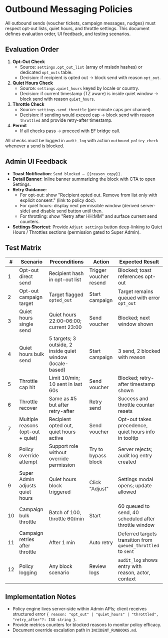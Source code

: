 # Outbound Messaging Policies

All outbound sends (voucher tickets, campaign messages, nudges) must respect opt-out lists, quiet hours, and throttle settings. This document defines evaluation order, UI feedback, and testing scenarios.

## Evaluation Order
1. **Opt-Out Check**
   - Source: `settings.opt_out_list` (array of msisdn hashes) or dedicated `opt_outs` table.
   - Decision: if recipient is opted out → block send with reason `opt_out`.
2. **Quiet Hours Check**
   - Source: `settings.quiet_hours` keyed by locale or country.
   - Decision: if current timestamp (TZ aware) is inside quiet window → block send with reason `quiet_hours`.
3. **Throttle Check**
   - Source: `settings.send_throttle` (per-minute caps per channel).
   - Decision: if sending would exceed cap → block send with reason `throttled` and provide retry-after timestamp.
4. **Permit**
   - If all checks pass → proceed with EF bridge call.

All checks must be logged in `audit_log` with action `outbound_policy_check` whenever a send is blocked.

## Admin UI Feedback
- **Toast Notification**: `Send blocked – {{reason_copy}}.`
- **Detail Banner**: Inline banner summarizing the block with CTA to open Settings.
- **Retry Guidance**:
  - For opt-out: show "Recipient opted out. Remove from list only with explicit consent." (link to policy doc).
  - For quiet hours: display next permissible window (derived server-side) and disable send button until then.
  - For throttling: show "Retry after HH:MM" and surface current send counters.
- **Settings Shortcut**: Provide `Adjust settings` button deep-linking to Quiet Hours / Throttles sections (permission gated to Super Admin).

## Test Matrix
| # | Scenario | Preconditions | Action | Expected Result |
|---|----------|---------------|--------|-----------------|
| 1 | Opt-out direct send | Recipient hash in opt-out list | Trigger voucher resend | Blocked; toast references opt-out |
| 2 | Opt-out campaign target | Target flagged `opted_out` | Start campaign | Target remains queued with error `opt_out` |
| 3 | Quiet hours single send | Quiet hours 22:00–06:00; current 23:00 | Send voucher | Blocked; next window shown |
| 4 | Quiet hours bulk send | 5 targets; 3 outside, 2 inside quiet window (locale-based) | Start campaign | 3 send, 2 blocked with reason |
| 5 | Throttle cap hit | Limit 10/min; 10 sent in last 60s | Send voucher | Blocked; retry-after timestamp shown |
| 6 | Throttle recover | Same as #5 but after retry-after | Retry send | Success and throttle counter resets |
| 7 | Multiple reasons (opt-out + quiet) | Recipient opted out, quiet hours active | Send voucher | Opt-out takes precedence, quiet hours info in tooltip |
| 8 | Policy override attempt | Support role without override permission | Try to bypass block | Server rejects; audit log entry created |
| 9 | Super Admin adjusts quiet hours | Quiet hours block triggered | Click "Adjust" | Settings modal opens; update allowed |
|10 | Campaign bulk throttle | Batch of 100, throttle 60/min | Start | 60 queued to send, 40 scheduled after throttle window |
|11 | Campaign retries after throttle | After 1 min | Auto retry | Deferred targets transition from `queued_throttled` to `sent` |
|12 | Policy logging | Any block scenario | Review logs | `audit_log` shows entry with reason, actor, context |

## Implementation Notes
- Policy engine lives server-side within Admin APIs; client receives structured error `{ reason: "opt_out" | "quiet_hours" | "throttled", "retry_after"?: ISO string }`.
- Provide metrics counters for blocked reasons to monitor policy efficacy.
- Document override escalation path in `INCIDENT_RUNBOOKS.md`.
